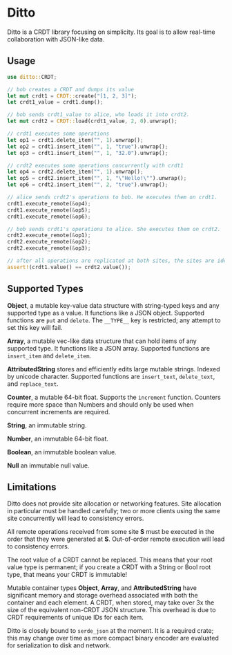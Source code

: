 Ditto
=====

Ditto is a CRDT library focusing on simplicity. Its goal is to allow real-time collaboration with JSON-like data.

## Usage

```rust
use ditto::CRDT;

// bob creates a CRDT and dumps its value
let mut crdt1 = CRDT::create("[1, 2, 3]");
let crdt1_value = crdt1.dump();

// bob sends crdt1_value to alice, who loads it into crdt2.
let mut crdt2 = CRDT::load(crdt1_value, 2, 0).unwrap();

// crdt1 executes some operations
let op1 = crdt1.delete_item("", 1).unwrap();
let op2 = crdt1.insert_item("", 1, "true").unwrap();
let op3 = crdt1.insert_item("", 1, "32.0").unwrap();

// crdt2 executes some operations concurrently with crdt1
let op4 = crdt2.delete_item("", 1).unwrap();
let op5 = crdt2.insert_item("", 1, "\"Hello!\"").unwrap();
let op6 = crdt2.insert_item("", 2, "true").unwrap();

// alice sends crdt2's operations to bob. He executes them on crdt1.
crdt1.execute_remote(&op4);
crdt1.execute_remote(&op5);
crdt1.execute_remote(&op6);

// bob sends crdt1's operations to alice. She executes them on crdt2.
crdt2.execute_remote(&op1);
crdt2.execute_remote(&op2);
crdt2.execute_remote(&op3);

// after all operations are replicated at both sites, the sites are identical.
assert!(crdt1.value() == crdt2.value());
```

## Supported Types

**Object**, a mutable key-value data structure with string-typed keys and any supported type as a value. It functions like a JSON object. Supported functions are `put` and `delete`. The `__TYPE__` key is restricted; any attempt to set this key will fail.

**Array**, a mutable vec-like data structure that can hold items of any supported type. It functions like a JSON array. Supported functions are `insert_item` and `delete_item`.

**AttributedString** stores and efficiently edits large mutable strings. Indexed by unicode character. Supported functions are `insert_text`, `delete_text`, and `replace_text`.

**Counter**, a mutable 64-bit float. Supports the `increment` function. Counters require more space than Numbers and should only be used when concurrent increments are required.

**String**, an immutable string.

**Number**, an immutable 64-bit float.

**Boolean**, an immutable boolean value.

**Null** an immutable null value.

## Limitations

Ditto does not provide site allocation or networking features. Site allocation in particular must be handled carefully; two or more clients using the same site concurrently will lead to consistency errors.

All remote operations received from some site **S** must be executed in the order that they were generated at **S**. Out-of-order remote execution will lead to consistency errors.

The root value of a CRDT cannot be replaced. This means that your root value type is permanent; if you create a CRDT with a String or Bool root type, that means your CRDT is immutable!

Mutable container types **Object**, **Array**, and **AttributedString** have significant memory and storage overhead associated with both the container and each element. A CRDT, when stored, may take over 3x the size of the equivalent non-CRDT JSON structure. This overhead is due to CRDT requirements of unique IDs for each item.

Ditto is closely bound to `serde_json` at the moment. It is a required crate; this may change over time as more compact binary encoder are evaluated for serialization to disk and network.
